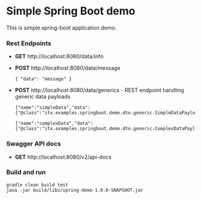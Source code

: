 # Simple Spring Boot demo
This is simple spring-boot application demo. 

### Rest Endpoints
* __GET__ http://localhost:8080/data/info
* __POST__ http://localhost:8080/data/message 
  ```
  { "data": "message" }
  ```

* __POST__ http://localhost:8080/data/generics - REST endpoint handling generic data payloads
  ```
  {"name":"simpleData","data":{"@class":"itx.examples.springboot.demo.dto.generic.SimpleDataPayload","simpleData":"simple"}}
  ```
  ```
  {"name":"complexData","data":{"@class":"itx.examples.springboot.demo.dto.generic.ComplexDataPayload","complexData":"complex"}}
  ```
### Swagger API docs
* __GET__ http://localhost:8080/v2/api-docs

### Build and run
```
gradle clean build test
java -jar build/libs/spring-demo-1.0.0-SNAPSHOT.jar
```
